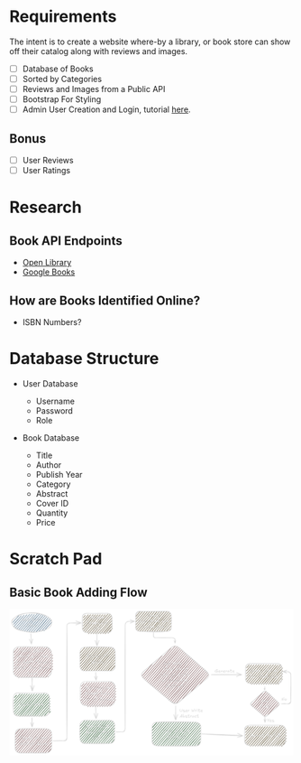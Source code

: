 # Requirements

The intent is to create a website where-by a library, or book store can show off their catalog along with reviews and images. 

- [ ] Database of Books
- [ ] Sorted by Categories
- [ ] Reviews and Images from a Public API
- [ ] Bootstrap For Styling
- [ ] Admin User Creation and Login, tutorial [here](https://www.youtube.com/watch?v=Nlg0JrUt0qg).
## Bonus

- [ ] User Reviews
- [ ] User Ratings
# Research

## Book API Endpoints

- [Open Library](https://openlibrary.org/developers/api)
- [Google Books](https://developers.google.com/books)
## How are Books Identified Online?

- ISBN Numbers?
# Database Structure

- User Database
	- Username
	- Password
	- Role

- Book Database
	- Title
	- Author
	- Publish Year
	- Category
	- Abstract
	- Cover ID
	- Quantity
	- Price
# Scratch Pad
## Basic Book Adding Flow

![](Pictures/Book%20Add%20Flow.png)
